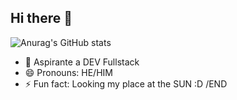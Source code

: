 ## Hi there 👋

![Anurag's GitHub stats](https://github-readme-stats.vercel.app/api?username=deadlysixx&show_icons=true&hide=contribs,prs&cache_seconds=86400&theme=gruvbox)
- 🌱 Aspirante a DEV Fullstack
- 😄 Pronouns: HE/HIM
- ⚡ Fun fact: Looking my place at the SUN :D
/END
